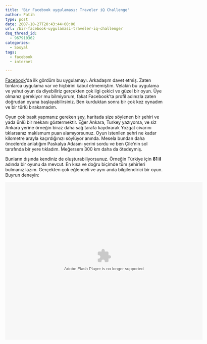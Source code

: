 ```yaml
---
title: 'Bir Facebook uygulaması: Traveler iQ Challenge'
author: Fatih
type: post
date: 2007-10-27T20:43:44+00:00
url: /bir-facebook-uygulamasi-traveler-iq-challenge/
dsq_thread_id:
  - 967910362
categories:
  - Sosyal
tags:
  - facebook
  - internet

---
```

[Facebook][1]&#8216;da ilk gördüm bu uygulamayı. Arkadaşım davet etmiş. Zaten tonlarca uygulama var ve hiçbirini kabul etmemiştim. Velakin bu uygulama ve yahut oyun da diyebiliriz gerçekten çok ilgi çekici ve güzel bir oyun. Üye olmanız gerekiyor mu bilmiyorum, fakat Facebook&#8217;ta profil adınızla zaten doğrudan oyuna başlayabilirsiniz. Ben kurduktan sonra bir çok kez oynadım ve bir türlü bırakamadım.

Oyun çok basit yapmanız gereken şey, haritada size söylenen bir şehiri ve yada ünlü bir mekanı göstermektir. Eğer Ankara, Turkey yazıyorsa, ve siz Ankara yerine örneğin biraz daha sağ tarafa kaydırarak Yozgat civarını tıklarsanız makismum puan alamıyorsunuz. Oyun istenilen şehri ne kadar kilometre arayla kaçırdığınızı söylüyor anında. Mesela bundan daha öncelerde anlatığım Paskalya Adasını yerini sordu ve ben Çile&#8217;nin sol tarafında bir yere tıkladım. Meğersem 300 km daha da ötedeymiş. 

Bunların dışında kendiniz de oluşturabiliyorsunuz. Örneğin Türkiye için **81 il** adında bir oyunu da mevcut. En kısa ve doğru biçimde tüm şehirleri bulmanız lazım. Gerçekten çok eğlenceli ve aynı anda bilgilendirici bir oyun. Buyrun deneyin:

<div style="text-align:center;">
  <embed src="http://www.travelpod.com/bin/flash/container.swf" quality="high" bgcolor="#FFFFFF" width="625" height="500" name="TravelerIQ" align="middle" type="application/x-shockwave-flash" pluginspage="http://www.macromedia.com/go/getflashplayer" FlashVars="gamexml=http://www.travelpod.com/cgi-bin/witw?SessionID=00-643732505-game1&#038;gameswf=http://www.travelpod.com/bin/flash/witw-00.swf" />
</div>

 [1]: http://www.facebook.com